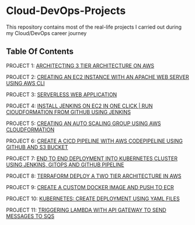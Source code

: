 # Cloud-DevOps-Projects

This repository contains most of the real-life projects I carried out during my Cloud/DevOps career journey

## Table Of Contents

PROJECT 1: [ARCHITECTING 3 TIER ARCHITECTURE ON AWS](https://github.com/georgeonalo/hello-world)

PROJECT 2: [CREATING AN EC2 INSTANCE WITH AN APACHE WEB SERVER USING AWS CLI](https://github.com/georgeonalo/Creating-an-EC2-instance-with-an-Apache-Web-Server-Using-AWS-CLI)

PROJECT 3: [SERVERLESS WEB APPLICATION](https://github.com/georgeonalo/Serverless-Web-Application)

PROJECT 4: [INSTALL JENKINS ON EC2 IN ONE CLICK | RUN ClOUDFORMATION FROM GITHUB USING JENKINS](https://github.com/georgeonalo/Run-Infra-as-Code-with-Jenkins)

PROJECT 5: [CREATING AN AUTO SCALING GROUP USING AWS CLOUDFORMATION](https://github.com/georgeonalo/Creating-an-Auto-Scaling-Group-using-AWS-CloudFormation)

PROJECT 6: [CREATE A CICD PIPELINE WITH AWS CODEPIPELINE USING GITHUB AND S3 BUCKET](https://github.com/georgeonalo/CI-CD-Pipeline-with-AWS-CodePipeline)

PROJECT 7: [END TO END DEPLOYMENT INTO KUBERNETES CLUSTER USING JENKINS, GITOPS AND GITHUB PIPELINE](https://github.com/georgeonalo/GitOps)

PROJECT 8: [TERRAFORM DEPLOY A TWO TIER ARCHITECTURE IN AWS](https://github.com/georgeonalo/Terraform-Deploy-a-Two-Tier-Architecture-in-AWS)

PROJECT 9: [CREATE A CUSTOM DOCKER IMAGE AND PUSH TO ECR](https://github.com/georgeonalo/Create-a-Custom-Docker-Image)

PROJECT 10: [KUBERNETES: CREATE DEPLOYMENT USING YAML FILES
](https://github.com/georgeonalo/Kubernetes-Create-Deployments-Using-YAML-Files)

PROJECT 11: [TRIGGERING LAMBDA WITH API GATEWAY TO SEND MESSAGES TO SQS](https://github.com/georgeonalo/Triggering-Lambda-with-API-Gateway-to-Send-Messages-to-SQS)


